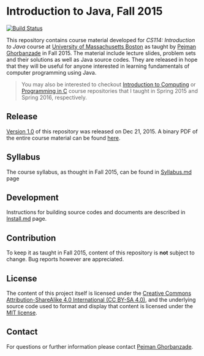 # Introduction to Java, Fall 2015

[![Build Status](https://travis-ci.com/ghorbanzade/UMB-CS114-2015F.svg?branch=master)](http://travis-ci.com/ghorbanzade/UMB-CS114-2015F)

This repository contains course material developed for *CS114:
Introduction to Java* course at [University of Massachusetts Boston]
as taught by [Pejman Ghorbanzade] in Fall 2015.
The material include lecture slides, problem sets and their solutions
as well as Java source codes.
They are released in hope that they will be useful for anyone interested
in learning fundamentals of computer programming using Java.

> You may also be interested to checkout [Introduction to Computing][1]
> or [Programming in C][2] course repositories that I taught in Spring
> 2015 and Spring 2016, respectively.

## Release

[Version 1.0] of this repository was released on Dec 21, 2015.
A binary PDF of the entire course material can be found [here][3].

## Syllabus

The course syllabus, as thought in Fall 2015, can be found in
[Syllabus.md] page

## Development

Instructions for building source codes and documents are described
in [Install.md] page.

## Contribution

To keep it as taught in Fall 2015, content of this repository is
**not** subject to change.
Bug reports however are appreciated.

## License

The content of this project itself is licensed under the
[Creative Commons Attribution-ShareAlike 4.0 International (CC BY-SA 4.0)][4],
and the underlying source code used to format and display that content is
licensed under the [MIT license][5].

## Contact

For questions or further information please contact [Pejman Ghorbanzade].

[University of Massachusetts Boston]: https://umb.edu
[Pejman Ghorbanzade]: https://pejman.ghorbanzade.com
[Version 1.0]: https://github.com/ghorbanzade/UMB-CS114-2015F/releases/tag/v1.0
[Syllabus.md]: https://github.com/ghorbanzade/UMB-CS114-2015F/blob/master/Install.md
[Install.md]: https://github.com/ghorbanzade/UMB-CS114-2015F/blob/master/Syllabus.md

[1]: https://github.com/ghorbanzade/UMB-CS110-2015S
[2]: https://github.com/ghorbanzade/UMB-CS240-2016S
[3]: https://github.com/ghorbanzade/UMB-CS114-2015F/releases/download/v1.1/course-material.pdf
[4]: https://creativecommons.org/licenses/by-sa/4.0/
[5]: https://github.com/ghorbanzade/UMB-CS114-2015F/blob/master/License.md
